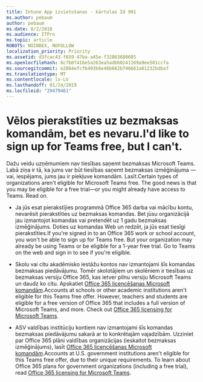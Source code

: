 ```yaml
---
title: Intune App izvietošanas - kārtulas Id 991
ms.author: pebaum
author: pebaum
ms.date: 8/2/2018
ms.audience: ITPro
ms.topic: article
ROBOTS: NOINDEX, NOFOLLOW
localization_priority: Priority
ms.assetid: d3fcac43-f659-47ba-a45e-f32863680685
ms.openlocfilehash: 8c7b8f416e5a263ea5adbb0241169a9ee501ccfa
ms.sourcegitcommit: e2864efcfb493b6e46b662b746661a61232bdba7
ms.translationtype: MT
ms.contentlocale: lv-LV
ms.lasthandoff: 01/24/2019
ms.locfileid: "29479461"
---
```

# <a name="id-like-to-sign-up-for-teams-free-but-i-cant"></a><span data-ttu-id="a5eaa-102">Vēlos pierakstīties uz bezmaksas komandām, bet es nevaru.</span><span class="sxs-lookup"><span data-stu-id="a5eaa-102">I'd like to sign up for Teams free, but I can't.</span></span>

<span data-ttu-id="a5eaa-p101">Dažu veidu uzņēmumiem nav tiesības saņemt bezmaksas Microsoft Teams. Labā ziņa ir tā, ka jums var būt tiesības saņemt bezmaksas izmēģinājuma — vai, iespējams, jums jau ir piekļuve komandām. Lasīt.</span><span class="sxs-lookup"><span data-stu-id="a5eaa-p101">Certain types of organizations aren't eligible for Microsoft Teams free. The good news is that you may be eligible for a free trial—or you might already have access to Teams. Read on.</span></span>
  
- <span data-ttu-id="a5eaa-p102">Ja jūs esat pierakstījies programmā Office 365 darba vai mācību kontu, nevarēsit pierakstīties uz bezmaksas komandas. Bet jūsu organizācijā jau izmantojot komandas vai pretendēt uz 1 gadu bezmaksas izmēģinājums. Doties uz komandas Web un redzēt, ja jūs esat tiesīgi pierakstīties.</span><span class="sxs-lookup"><span data-stu-id="a5eaa-p102">If you're signed in to an Office 365 work or school account, you won't be able to sign up for Teams free. But your organization may already be using Teams or be eligible for a 1-year free trial. Go to Teams on the web and sign in to see if you're eligible.</span></span>
    
- <span data-ttu-id="a5eaa-p103">Skolu vai citu akadēmisko iestāžu kontos nav izmantojami šīs komandas bezmaksas piedāvājumu. Tomēr skolotājiem un skolēniem ir tiesības uz bezmaksas versiju Office 365, kas ietver pilnu versiju Microsoft Teams un daudz ko citu. Apskatiet [Office 365 licencēšanas Microsoft komandām](https://docs.microsoft.com/microsoftteams/office-365-licensing).</span><span class="sxs-lookup"><span data-stu-id="a5eaa-p103">Accounts at schools or other academic institutions aren't eligible for this Teams free offer. However, teachers and students are eligible for a free version of Office 365 that includes a full version of Microsoft Teams, and more. Check out [Office 365 licensing for Microsoft Teams](https://docs.microsoft.com/microsoftteams/office-365-licensing).</span></span>
    
- <span data-ttu-id="a5eaa-p104">ASV valdības institūciju kontiem nav izmantojami šīs komandas bezmaksas piedāvājumu sakarā ar to konkrētajām vajadzībām. Uzziniet par Office 365 plāni valdības organizācijas (ieskaitot bezmaksas izmēģinājums), lasīt [Office 365 licencēšanas Microsoft komandām](https://docs.microsoft.com/microsoftteams/office-365-licensing).</span><span class="sxs-lookup"><span data-stu-id="a5eaa-p104">Accounts at U.S. government institutions aren't eligible for this Teams free offer, due to their unique requirements. To learn about Office 365 plans for government organizations (including a free trial), read [Office 365 licensing for Microsoft Teams](https://docs.microsoft.com/microsoftteams/office-365-licensing).</span></span>
    

